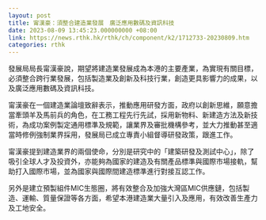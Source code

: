 ```yaml
---
layout: post
title: 甯漢豪：須整合建造業發展　廣泛應用數碼及資訊科技
date: 2023-08-09 13:45:23.000000000 +08:00
link: https://news.rthk.hk/rthk/ch/component/k2/1712733-20230809.htm
categories: rthk
---
```


發展局局長甯漢豪說，期望將建造業發展成為本港的主要產業，為實現有關目標，必須整合跨行業發展，包括製造業及創新及科技行業，創造更具影響力的成果，以及廣泛應用數碼及資訊科技。

甯漢豪在一個建造業論壇致辭表示，推動應用研發方面，政府以創新思維，願意擔當牽頭羊及馬前兵的角色，在工務工程先行先試，採用新物料、新建造方法及新技術，為成功案例製定通用標準及規範，讓業界及審批機構參考，並大力推動甚至適當時修例強制業界採用，發展局已成立專責小組督導研發政策，跟進工作。

甯漢豪提到建造業界的兩個使命，分別是研究中的「建築研發及測試中心」，除了吸引全球人才及投資外，亦能夠為國家的建造及有關產品標準與國際市場接軌，幫助打入國際市場，並為國家與國際間建造標準進行對接互認工作。

另外是建立預製組件MIC生態圈，將有效整合及加強大灣區MIC供應鏈，包括製造、運輸、質量保證等各方面，希望本港建造業大量引入及應用，有效改善生產力及工地安全。
